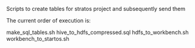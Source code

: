 Scripts to create tables for stratos project
and subsequently send them

The current order of execution is:

make_sql_tables.sh
hive_to_hdfs_compressed.sql
hdfs_to_workbench.sh
workbench_to_startos.sh

